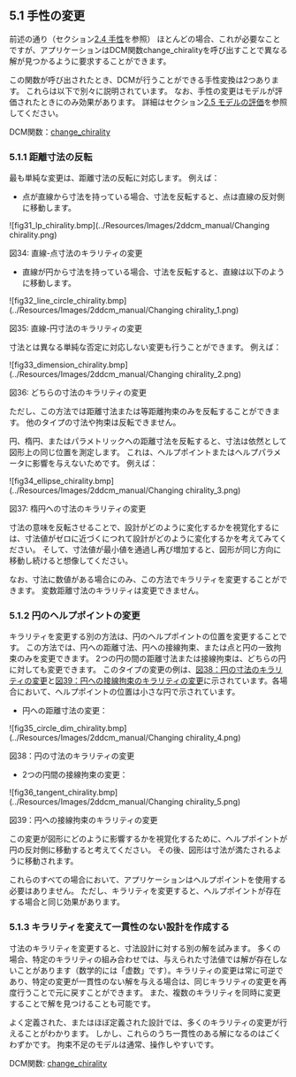 ## 5.1 手性の変更

前述の通り（セクション[2.4 手性](2.4._Chirality.md)を参照）
ほとんどの場合、これが必要なことですが、アプリケーションはDCM関数change_chiralityを呼び出すことで異なる解が見つかるように要求することができます。

この関数が呼び出されたとき、DCMが行うことができる手性変換は2つあります。
これらは以下で別々に説明されています。
なお、手性の変更はモデルが評価されたときにのみ効果があります。
詳細はセクション[2.5 モデルの評価](2.5._Evaluating_the_model.md)を参照してください。

DCM関数：[change_chirality](16.8._Model_evaluation.md)

### 5.1.1 距離寸法の反転

最も単純な変更は、距離寸法の反転に対応します。
例えば：

- 点が直線から寸法を持っている場合、寸法を反転すると、点は直線の反対側に移動します。

![fig31_lp_chirality.bmp](../Resources/Images/2ddcm_manual/Changing chirality.png)

図34: 直線-点寸法のキラリティの変更

- 直線が円から寸法を持っている場合、寸法を反転すると、直線は以下のように移動します。

![fig32_line_circle_chirality.bmp](../Resources/Images/2ddcm_manual/Changing chirality_1.png)

図35: 直線-円寸法のキラリティの変更

寸法とは異なる単純な否定に対応しない変更も行うことができます。
例えば：

![fig33_dimension_chirality.bmp](../Resources/Images/2ddcm_manual/Changing chirality_2.png)

図36: どちらの寸法のキラリティの変更

ただし、この方法では距離寸法または等距離拘束のみを反転することができます。
他のタイプの寸法や拘束は反転できません。

円、楕円、またはパラメトリックへの距離寸法を反転すると、寸法は依然として図形上の同じ位置を測定します。
これは、ヘルプポイントまたはヘルプパラメータに影響を与えないためです。
例えば：

![fig34_ellipse_chirality.bmp](../Resources/Images/2ddcm_manual/Changing chirality_3.png)

図37: 楕円への寸法のキラリティの変更

寸法の意味を反転させることで、設計がどのように変化するかを視覚化するには、寸法値がゼロに近づくにつれて設計がどのように変化するかを考えてみてください。
そして、寸法値が最小値を通過し再び増加すると、図形が同じ方向に移動し続けると想像してください。

なお、寸法に数値がある場合にのみ、この方法でキラリティを変更することができます。
変数距離寸法のキラリティは変更できません。

### 5.1.2 円のヘルプポイントの変更

キラリティを変更する別の方法は、円のヘルプポイントの位置を変更することです。
この方法では、円への距離寸法、円への接線拘束、または点と円の一致拘束のみを変更できます。
2つの円の間の距離寸法または接線拘束は、どちらの円に対しても変更できます。
このタイプの変更の例は、[図38：円の寸法のキラリティの変更](#_Ref420912446)と[図39：円への接線拘束のキラリティの変更](#_Ref420912456)に示されています。各場合において、ヘルプポイントの位置は小さな円で示されています。

- 円への距離寸法の変更：

![fig35_circle_dim_chirality.bmp](../Resources/Images/2ddcm_manual/Changing chirality_4.png)

図38：円の寸法のキラリティの変更

- 2つの円間の接線拘束の変更：

![fig36_tangent_chirality.bmp](../Resources/Images/2ddcm_manual/Changing chirality_5.png)

図39：円への接線拘束のキラリティの変更

この変更が図形にどのように影響するかを視覚化するために、ヘルプポイントが円の反対側に移動すると考えてください。
その後、図形は寸法が満たされるように移動されます。

これらのすべての場合において、アプリケーションはヘルプポイントを使用する必要はありません。
ただし、キラリティを変更すると、ヘルプポイントが存在する場合と同じ効果があります。

### 5.1.3 キラリティを変えて一貫性のない設計を作成する

寸法のキラリティを変更すると、寸法設計に対する別の解を試みます。
多くの場合、特定のキラリティの組み合わせでは、与えられた寸法値では解が存在しないことがあります（数学的には「虚数」です）。キラリティの変更は常に可逆であり、特定の変更が一貫性のない解を与える場合は、同じキラリティの変更を再度行うことで元に戻すことができます。
また、複数のキラリティを同時に変更することで解を見つけることも可能です。

よく定義された、またはほぼ定義された設計では、多くのキラリティの変更が行えることがわかります。
しかし、これらのうち一貫性のある解になるのはごくわずかです。
拘束不足のモデルは通常、操作しやすいです。

DCM関数: [change\_chirality](16.8._Model_evaluation.md)
